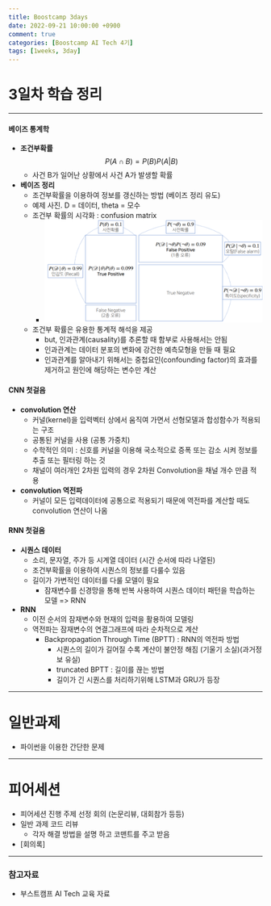```yaml
---
title: Boostcamp 3days
date: 2022-09-21 10:00:00 +0900
comment: true
categories: [Boostcamp AI Tech 4기]
tags: [1weeks, 3day]
---
```

# 3일차 학습 정리
---
#### 베이즈 통계학
- **조건부확률**
$$ P(A\cap B) = P(B)P(A|B)$$
  - 사건 B가 일어난 상황에서 사건 A가 발생할 확률
- **베이즈 정리**
  - 조건부확률을 이용하여 정보를 갱신하는 방법 (베이즈 정리 유도)
  - 예제 사진. D = 데이터, theta = 모수
  - 조건부 확률의 시각화 : confusion matrix
    - ![confusion matrix](/img/post/boostcamp_3days_img_1.png)
  - 조건부 확률은 유용한 통계적 해석을 제공
    - but, 인과관계(causality)를 추론할 때 함부로 사용해서는 안됨
    - 인과관계는 데이터 분포의 변화에 강건한 예측모형을 만들 때 필요
    - 인과관계를 알아내기 위해서는 중첩요인(confounding factor)의 효과를 제거하고 원인에 해당하는 변수만 계산

#### CNN 첫걸음
- **convolution 연산**
  - 커널(kernel)을 입력벡터 상에서 움직여 가면서 선형모델과 합성함수가 적용되는 구조
  - 공통된 커널을 사용 (공통 가중치)
  - 수학적인 의미 : 신호를 커널을 이용해 국소적으로 증폭 또는 감소 시켜 정보를 추출 또는 필터링 하는 것
  - 채널이 여러개인 2차원 입력의 경우 2차원 Convolution을 채널 개수 만큼 적용
- **convolution 역전파**
  - 커널이 모든 입력데이터에 공통으로 적용되기 때문에 역전파를 계산할 때도 convolution 연산이 나옴

#### RNN 첫걸음
- **시퀀스 데이터**
  - 소리, 문자열, 주가 등 시계열 데이터 (시간 순서에 따라 나열된)
  - 조건부확률을 이용하여 시퀀스의 정보를 다룰수 있음
  - 길이가 가변적인 데이터를 다룰 모델이 필요
    - 잠재변수를 신경망을 통해 반복 사용하여 시퀀스 데이터 패턴을 학습하는 모델 => RNN
- **RNN**
  - 이전 순서의 잠재변수와 현재의 입력을 활용하여 모델링
  - 역전파는 잠재변수의 연결그래프에 따라 순차적으로 계산
    - Backpropagation Through Time (BPTT) : RNN의 역전파 방법
      - 시퀀스의 길이가 길어질 수록 계산이 불안정 해짐 (기울기 소실)(과거정보 유실)
      - truncated BPTT : 길이를 끊는 방법
      - 길이가 긴 시퀀스를 처리하기위해 LSTM과 GRU가 등장

---
# 일반과제
- 파이썬을 이용한 간단한 문제

---
# 피어세션
- 피어세션 진행 주제 선정 회의 (논문리뷰, 대회참가 등등)
- 일반 과제 코드 리뷰
  - 각자 해결 방법을 설명 하고 코맨트를 주고 받음
- [회의록]
  
---
### 참고자료
- 부스트캠프 AI Tech 교육 자료